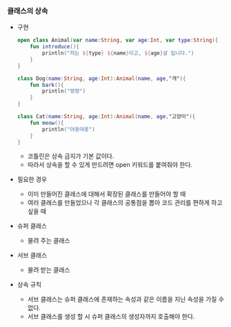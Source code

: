 ### 클래스의 상속

- 구현
    
    ```kotlin
    open class Animal(var name:String, var age:Int, var type:String){
    	fun introduce(){
    		println("저는 ${type} ${name}이고, ${age}살 입니다.")
    	}
    }
    
    class Dog(name:String, age:Int):Animal(name, age,"개"){
    	fun bark(){
    		println("멍멍")
    	}
    }
    
    class Cat(name:String, age:Int):Animal(name, age,"고양이"){
    	fun meow(){
    		println("야옹야옹")
    	}
    }
    ```
    
    - 코틀린은 상속 금지가 기본 값이다.
    - 따라서 상속을 할 수 있게 만드려면 open 키워드를 붙여줘야 한다.
- 필요한 경우
    - 이미 만들어진 클래스에 대해서 확장된 클래스를 만들어야 할 때
    - 여러 클래스를 만들었으나 각 클래스의 공통점을 뽑아 코드 관리를 편하게 하고 싶을 때
- 슈퍼 클래스
    - 물려 주는 클래스
- 서브 클래스
    - 물려 받는 클래스
- 상속 규칙
    - 서브 클래스는 슈퍼 클래스에 존재하는 속성과 같은 이름을 지닌 속성을 가질 수 없다.
    - 서브 클래스를 생성 할 시 슈퍼 클래스의 생성자까지 호출해야 한다.
